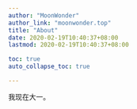 ```yaml
---
author: "MoonWonder"
author_link: "moonwonder.top"
title: "About"
date: 2020-02-19T10:40:37+08:00
lastmod: 2020-02-19T10:40:37+08:00

toc: true
auto_collapse_toc: true

---
```


<!--more-->

我现在大一。

